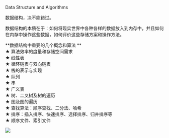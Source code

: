 
Data Structure and Algorithms  

数据结构，决不能错过。  

数据结构的本质在于：如何将现实世界中各种各样的数据放入到内存中，并且如何在内存中操作这些数据，如何评价这些存储方案和操作方法。


**数据结构中重要的几个概念和算法 **  
★ 算法效率的度量和存储空间需求  
★ 线性表  
★ 循环链表与双向链表  
★ 栈的表示与实现  
★ 队列  
★ 串  
★ 广义表  
★ 树、二叉树及树的遍历  
★ 图及图的遍历  
★ 查找算法：顺序查找、二分法、哈希  
★ 排序：插入排序、快速排序、选择排序、归并排序等  
★ 顺序文件、索引文件  


![](https://github.com/yanglbme/C/blob/master/lb.jpg)  
